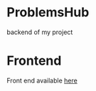 # ProblemsHub

backend of my project

# Frontend

Front end available [here](https://github.com/ShubhamM960/ProblemsHub-frontend)
